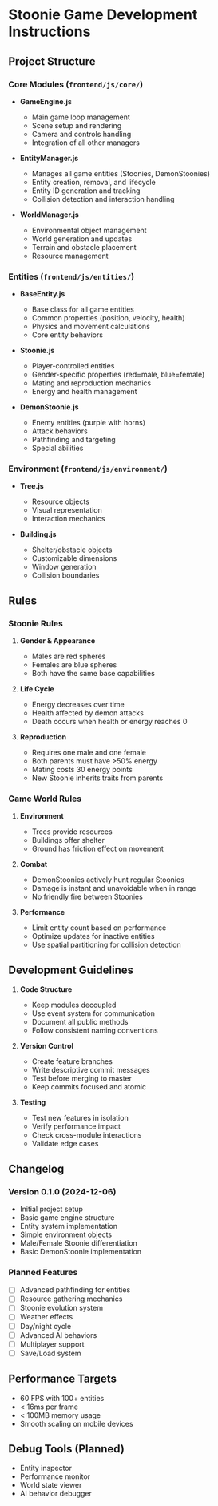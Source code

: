 # Stoonie Game Development Instructions

## Project Structure

### Core Modules (`frontend/js/core/`)
- **GameEngine.js**
  - Main game loop management
  - Scene setup and rendering
  - Camera and controls handling
  - Integration of all other managers

- **EntityManager.js**
  - Manages all game entities (Stoonies, DemonStoonies)
  - Entity creation, removal, and lifecycle
  - Entity ID generation and tracking
  - Collision detection and interaction handling

- **WorldManager.js**
  - Environmental object management
  - World generation and updates
  - Terrain and obstacle placement
  - Resource management

### Entities (`frontend/js/entities/`)
- **BaseEntity.js**
  - Base class for all game entities
  - Common properties (position, velocity, health)
  - Physics and movement calculations
  - Core entity behaviors

- **Stoonie.js**
  - Player-controlled entities
  - Gender-specific properties (red=male, blue=female)
  - Mating and reproduction mechanics
  - Energy and health management

- **DemonStoonie.js**
  - Enemy entities (purple with horns)
  - Attack behaviors
  - Pathfinding and targeting
  - Special abilities

### Environment (`frontend/js/environment/`)
- **Tree.js**
  - Resource objects
  - Visual representation
  - Interaction mechanics

- **Building.js**
  - Shelter/obstacle objects
  - Customizable dimensions
  - Window generation
  - Collision boundaries

## Rules

### Stoonie Rules
1. **Gender & Appearance**
   - Males are red spheres
   - Females are blue spheres
   - Both have the same base capabilities

2. **Life Cycle**
   - Energy decreases over time
   - Health affected by demon attacks
   - Death occurs when health or energy reaches 0

3. **Reproduction**
   - Requires one male and one female
   - Both parents must have >50% energy
   - Mating costs 30 energy points
   - New Stoonie inherits traits from parents

### Game World Rules
1. **Environment**
   - Trees provide resources
   - Buildings offer shelter
   - Ground has friction effect on movement

2. **Combat**
   - DemonStoonies actively hunt regular Stoonies
   - Damage is instant and unavoidable when in range
   - No friendly fire between Stoonies

3. **Performance**
   - Limit entity count based on performance
   - Optimize updates for inactive entities
   - Use spatial partitioning for collision detection

## Development Guidelines
1. **Code Structure**
   - Keep modules decoupled
   - Use event system for communication
   - Document all public methods
   - Follow consistent naming conventions

2. **Version Control**
   - Create feature branches
   - Write descriptive commit messages
   - Test before merging to master
   - Keep commits focused and atomic

3. **Testing**
   - Test new features in isolation
   - Verify performance impact
   - Check cross-module interactions
   - Validate edge cases

## Changelog

### Version 0.1.0 (2024-12-06)
- Initial project setup
- Basic game engine structure
- Entity system implementation
- Simple environment objects
- Male/Female Stoonie differentiation
- Basic DemonStoonie implementation

### Planned Features
- [ ] Advanced pathfinding for entities
- [ ] Resource gathering mechanics
- [ ] Stoonie evolution system
- [ ] Weather effects
- [ ] Day/night cycle
- [ ] Advanced AI behaviors
- [ ] Multiplayer support
- [ ] Save/Load system

## Performance Targets
- 60 FPS with 100+ entities
- < 16ms per frame
- < 100MB memory usage
- Smooth scaling on mobile devices

## Debug Tools (Planned)
- Entity inspector
- Performance monitor
- World state viewer
- AI behavior debugger